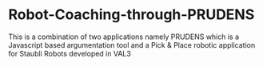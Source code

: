 # Robot-Coaching-through-PRUDENS
This is a combination of two applications namely PRUDENS which is a Javascript based argumentation tool and a Pick &amp; Place robotic application for Staubli Robots developed in VAL3
